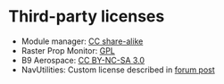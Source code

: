 Third-party licenses
===

 * Module manager: [CC share-alike](http://forum.kerbalspaceprogram.com/threads/31342?p=528607&viewfull=1#post528607)
 * Raster Prop Monitor: [GPL](https://github.com/Mihara/RasterPropMonitor/blob/master/LICENSE.md)
 * B9 Aerospace: [CC BY-NC-SA 3.0](https://creativecommons.org/licenses/by-nc-sa/3.0/)
 * NavUtilities: Custom license described in [forum post](http://forum.kerbalspaceprogram.com/threads/85353)

